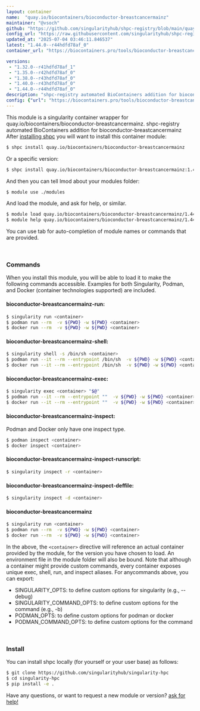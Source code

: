 ```yaml
---
layout: container
name:  "quay.io/biocontainers/bioconductor-breastcancermainz"
maintainer: "@vsoch"
github: "https://github.com/singularityhub/shpc-registry/blob/main/quay.io/biocontainers/bioconductor-breastcancermainz/container.yaml"
config_url: "https://raw.githubusercontent.com/singularityhub/shpc-registry/main/quay.io/biocontainers/bioconductor-breastcancermainz/container.yaml"
updated_at: "2025-07-04 03:46:11.846537"
latest: "1.44.0--r44hdfd78af_0"
container_url: "https://biocontainers.pro/tools/bioconductor-breastcancermainz"

versions:
 - "1.32.0--r41hdfd78af_1"
 - "1.35.0--r42hdfd78af_0"
 - "1.38.0--r43hdfd78af_0"
 - "1.40.0--r43hdfd78af_0"
 - "1.44.0--r44hdfd78af_0"
description: "shpc-registry automated BioContainers addition for bioconductor-breastcancermainz"
config: {"url": "https://biocontainers.pro/tools/bioconductor-breastcancermainz", "maintainer": "@vsoch", "description": "shpc-registry automated BioContainers addition for bioconductor-breastcancermainz", "latest": {"1.44.0--r44hdfd78af_0": "sha256:0cfe2d34939057ae828f047b1dd54fe71ba9b4712a2f1aa3d128ec25b09ecefb"}, "tags": {"1.32.0--r41hdfd78af_1": "sha256:b5f87a526ca64699540f01b8906513f80d22faec934385a4836df227aa56340d", "1.35.0--r42hdfd78af_0": "sha256:2e3b0150a7dd5ea1154d214a5336e89e3f46f51c2e97a7a769e94cc2387c3553", "1.38.0--r43hdfd78af_0": "sha256:0b74d9367567c792508a51b3cf5d39778949859bfb8788bfc82608f65e325f34", "1.40.0--r43hdfd78af_0": "sha256:61259550a796b5c3a02a076f4c41454d5d52a8eba81a602ab65b5c2e59308264", "1.44.0--r44hdfd78af_0": "sha256:0cfe2d34939057ae828f047b1dd54fe71ba9b4712a2f1aa3d128ec25b09ecefb"}, "docker": "quay.io/biocontainers/bioconductor-breastcancermainz"}
---
```


This module is a singularity container wrapper for quay.io/biocontainers/bioconductor-breastcancermainz.
shpc-registry automated BioContainers addition for bioconductor-breastcancermainz
After [installing shpc](#install) you will want to install this container module:


```bash
$ shpc install quay.io/biocontainers/bioconductor-breastcancermainz
```

Or a specific version:

```bash
$ shpc install quay.io/biocontainers/bioconductor-breastcancermainz:1.44.0--r44hdfd78af_0
```

And then you can tell lmod about your modules folder:

```bash
$ module use ./modules
```

And load the module, and ask for help, or similar.

```bash
$ module load quay.io/biocontainers/bioconductor-breastcancermainz/1.44.0--r44hdfd78af_0
$ module help quay.io/biocontainers/bioconductor-breastcancermainz/1.44.0--r44hdfd78af_0
```

You can use tab for auto-completion of module names or commands that are provided.

<br>

### Commands

When you install this module, you will be able to load it to make the following commands accessible.
Examples for both Singularity, Podman, and Docker (container technologies supported) are included.

#### bioconductor-breastcancermainz-run:

```bash
$ singularity run <container>
$ podman run --rm  -v ${PWD} -w ${PWD} <container>
$ docker run --rm  -v ${PWD} -w ${PWD} <container>
```

#### bioconductor-breastcancermainz-shell:

```bash
$ singularity shell -s /bin/sh <container>
$ podman run --it --rm --entrypoint /bin/sh  -v ${PWD} -w ${PWD} <container>
$ docker run --it --rm --entrypoint /bin/sh  -v ${PWD} -w ${PWD} <container>
```

#### bioconductor-breastcancermainz-exec:

```bash
$ singularity exec <container> "$@"
$ podman run --it --rm --entrypoint ""  -v ${PWD} -w ${PWD} <container> "$@"
$ docker run --it --rm --entrypoint ""  -v ${PWD} -w ${PWD} <container> "$@"
```

#### bioconductor-breastcancermainz-inspect:

Podman and Docker only have one inspect type.

```bash
$ podman inspect <container>
$ docker inspect <container>
```

#### bioconductor-breastcancermainz-inspect-runscript:

```bash
$ singularity inspect -r <container>
```

#### bioconductor-breastcancermainz-inspect-deffile:

```bash
$ singularity inspect -d <container>
```



#### bioconductor-breastcancermainz

```bash
$ singularity run <container>
$ podman run --rm  -v ${PWD} -w ${PWD} <container>
$ docker run --rm  -v ${PWD} -w ${PWD} <container>
```


In the above, the `<container>` directive will reference an actual container provided
by the module, for the version you have chosen to load. An environment file in the
module folder will also be bound. Note that although a container
might provide custom commands, every container exposes unique exec, shell, run, and
inspect aliases. For anycommands above, you can export:

 - SINGULARITY_OPTS: to define custom options for singularity (e.g., --debug)
 - SINGULARITY_COMMAND_OPTS: to define custom options for the command (e.g., -b)
 - PODMAN_OPTS: to define custom options for podman or docker
 - PODMAN_COMMAND_OPTS: to define custom options for the command

<br>

### Install

You can install shpc locally (for yourself or your user base) as follows:

```bash
$ git clone https://github.com/singularityhub/singularity-hpc
$ cd singularity-hpc
$ pip install -e .
```

Have any questions, or want to request a new module or version? [ask for help!](https://github.com/singularityhub/singularity-hpc/issues)